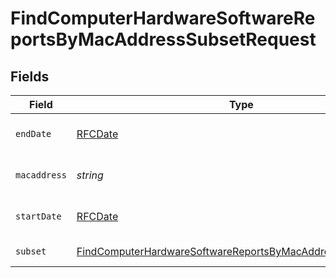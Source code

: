 # FindComputerHardwareSoftwareReportsByMacAddressSubsetRequest


## Fields

| Field                                                                                                                                                 | Type                                                                                                                                                  | Required                                                                                                                                              | Description                                                                                                                                           |
| ----------------------------------------------------------------------------------------------------------------------------------------------------- | ----------------------------------------------------------------------------------------------------------------------------------------------------- | ----------------------------------------------------------------------------------------------------------------------------------------------------- | ----------------------------------------------------------------------------------------------------------------------------------------------------- |
| `endDate`                                                                                                                                             | [RFCDate](../../types/rfcdate.md)                                                                                                                     | :heavy_check_mark:                                                                                                                                    | End date (e.g. yyyy-mm-dd)                                                                                                                            |
| `macaddress`                                                                                                                                          | *string*                                                                                                                                              | :heavy_check_mark:                                                                                                                                    | MAC address to filter by                                                                                                                              |
| `startDate`                                                                                                                                           | [RFCDate](../../types/rfcdate.md)                                                                                                                     | :heavy_check_mark:                                                                                                                                    | Start date (e.g. yyyy-mm-dd)                                                                                                                          |
| `subset`                                                                                                                                              | [FindComputerHardwareSoftwareReportsByMacAddressSubsetSubset](../../models/operations/findcomputerhardwaresoftwarereportsbymacaddresssubsetsubset.md) | :heavy_check_mark:                                                                                                                                    | Subset to filter by                                                                                                                                   |